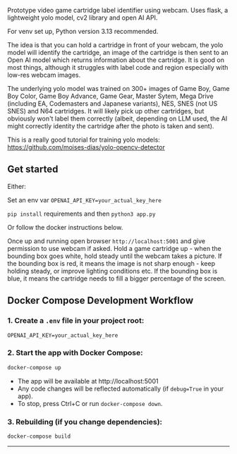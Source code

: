 Prototype video game cartridge label identifier using webcam. Uses flask, a lightweight yolo model, cv2 library and open AI API.

For venv set up, Python version 3.13 recommended.

The idea is that you can hold a cartridge in front of your webcam, the yolo model will identify the cartridge, an image of the cartridge is then sent to an Open AI model which returns information about the cartridge. It is good on most things, although it struggles with label code and region especially with low-res webcam images.

The underlying yolo model was trained on 300+ images of Game Boy, Game Boy Color, Game Boy Advance, Game Gear, Master Sytem, Mega Drive (including EA, Codemasters and Japanese variants), NES, SNES (not US SNES) and N64 cartridges. It will likely pick up other cartridges, but obviously won't label them correctly (albeit, depending on LLM used, the AI might correctly identity the cartridge after the photo is taken and sent).

This is a really good tutorial for training yolo models: https://github.com/moises-dias/yolo-opencv-detector

## Get started

Either:

Set an env var `OPENAI_API_KEY=your_actual_key_here`

`pip install` requirements and then
`python3 app.py`

Or follow the docker instructions below. 

Once up and running open browser `http://localhost:5001` and give permission to use webcam if asked. Hold a game cartridge up - when the bounding box goes white, hold steady until the webcam takes a picture. If the bounding box is red, it means the image is not sharp enough - keep holding steady, or improve lighting conditions etc. If the bounding box is blue, it means the cartridge needs to fill a bigger percentage of the screen.

## Docker Compose Development Workflow

### 1. Create a `.env` file in your project root:
```
OPENAI_API_KEY=your_actual_key_here
```

### 2. Start the app with Docker Compose:
```sh
docker-compose up
```

- The app will be available at http://localhost:5001
- Any code changes will be reflected automatically (if `debug=True` in your app).
- To stop, press Ctrl+C or run `docker-compose down`.

### 3. Rebuilding (if you change dependencies):
```sh
docker-compose build
```

---
